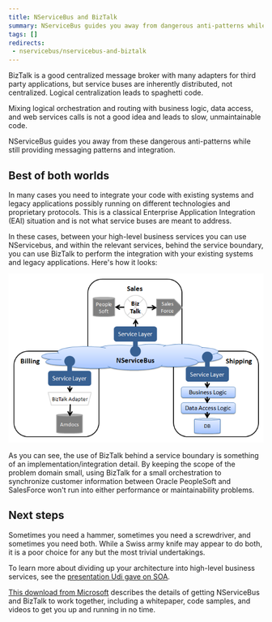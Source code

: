 ```yaml
---
title: NServiceBus and BizTalk
summary: NServiceBus guides you away from dangerous anti-patterns while providing messaging patterns and integration.
tags: []
redirects:
 - nservicebus/nservicebus-and-biztalk
---
```


BizTalk is a good centralized message broker with many adapters for third party applications, but service buses are inherently distributed, not centralized. Logical centralization leads to spaghetti code.

Mixing logical orchestration and routing with business logic, data access, and web services calls is not a good idea and leads to slow, unmaintainable code.

NServiceBus guides you away from these dangerous anti-patterns while still providing messaging patterns and integration.

## Best of both worlds

In many cases you need to integrate your code with existing systems and legacy applications possibly running on different technologies and proprietary protocols. This is a classical Enterprise Application Integration (EAI) situation and is not what service buses are meant to address.

In these cases, between your high-level business services you can use NServicebus, and within the relevant services, behind the service boundary, you can use BizTalk to perform the integration with your existing systems and legacy applications. Here's how it looks:

![How NServiceBus and BizTalk fit together in an architecture](nservicebus-biztalk.png)

As you can see, the use of BizTalk behind a service boundary is something of an implementation/integration detail. By keeping the scope of the problem domain small, using BizTalk for a small orchestration to synchronize customer information between Oracle PeopleSoft and SalesForce won't run into either performance or maintainability problems.

## Next steps

Sometimes you need a hammer, sometimes you need a screwdriver, and sometimes you need both. While a Swiss army knife may appear to do both, it is a poor choice for any but the most trivial undertakings.

To learn more about dividing up your architecture into high-level business services, see the [presentation Udi gave on SOA](principles.md).

[This download from Microsoft](http://download.microsoft.com/download/B/0/6/B0678433-88EA-44D4-8C4C-F4AA5DFC4C58/nServiceBus%20and%20BizTalk%20Server.docx) describes the details of getting NServiceBus and BizTalk to work together, including a whitepaper, code samples, and videos to get you up and running in no time.
